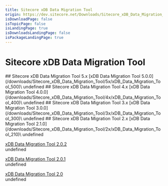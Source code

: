 ```yaml
---
title: Sitecore xDB Data Migration Tool
origin: https://dev.sitecore.net/Downloads/Sitecore_xDB_Data_Migration_Tool.aspx
isDownloadPage: false
isTopicPage: false
isLandingPage: true
isDownloadsLandingPage: false
isPackageLandingPage: true
---
```


# Sitecore xDB Data Migration Tool

<Card variant='outlineRaised' px={0} mb={8}>
<CardHeader>
## Sitecore xDB Data Migration Tool 5.x
</CardHeader>
<CardBody>
[xDB Data Migration Tool 5.0.0](/downloads/Sitecore_xDB_Data_Migration_Tool/5x/xDB_Data_Migration_Tool_500)\
undefined


</CardBody>          
</Card>
<Card variant='outlineRaised' px={0} mb={8}>
<CardHeader>
## Sitecore xDB Data Migration Tool 4.x
</CardHeader>
<CardBody>
[xDB Data Migration Tool 4.0.0](/downloads/Sitecore_xDB_Data_Migration_Tool/4x/xDB_Data_Migration_Tool_400)\
undefined


</CardBody>          
</Card>
<Card variant='outlineRaised' px={0} mb={8}>
<CardHeader>
## Sitecore xDB Data Migration Tool 3.x
</CardHeader>
<CardBody>
[xDB Data Migration Tool 3.0.0](/downloads/Sitecore_xDB_Data_Migration_Tool/3x/xDB_Data_Migration_Tool_300)\
undefined


</CardBody>          
</Card>
<Card variant='outlineRaised' px={0} mb={8}>
<CardHeader>
## Sitecore xDB Data Migration Tool 2.x
</CardHeader>
<CardBody>
[xDB Data Migration Tool 2.1.0](/downloads/Sitecore_xDB_Data_Migration_Tool/2x/xDB_Data_Migration_Tool_210)\
undefined

[xDB Data Migration Tool 2.0.2](/downloads/Sitecore_xDB_Data_Migration_Tool/2x/xDB_Data_Migration_Tool_202)\
undefined

[xDB Data Migration Tool 2.0.1](/downloads/Sitecore_xDB_Data_Migration_Tool/2x/xDB_Data_Migration_Tool_201)\
undefined

[xDB Data Migration Tool 2.0](/downloads/Sitecore_xDB_Data_Migration_Tool/2x/xDB_Data_Migration_Tool_20)\
undefined


</CardBody>          
</Card>